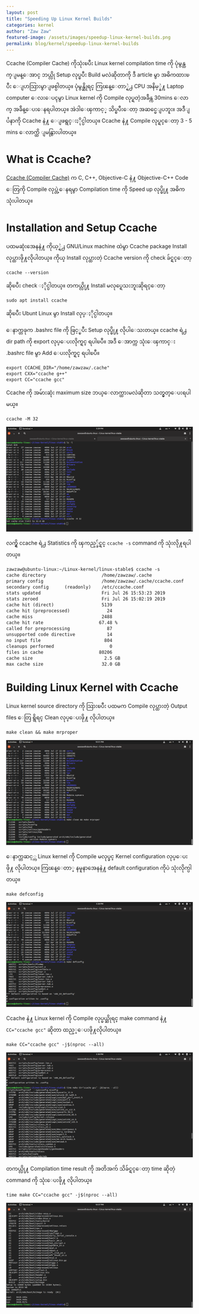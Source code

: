 ```yaml
---
layout: post
title: "Speeding Up Linux Kernel Builds"
categories: kernel
author: "Zaw Zaw"
featured-image: /assets/images/speedup-linux-kernel-builds.png
permalink: blog/kernel/speedup-linux-kernel-builds
---
```


Ccache (Compiler Cache) ကိုသုံးၿပီး Linux kernel compilation time ကို ပုံမွန္ထက္ျမန္ေအာင္ ဘယ္လို Setup လုပ္ၿပီး Build မလဲဆိုတာကို ဒီ article မွာ အဓိကထားၿပီး ေျပာသြားမွာျဖစ္ပါတယ္။ ပုံမွန္ဆိုရင္ ကြၽန္ေတာ္ရဲ႕ CPU အနိမ့္နဲ႔ Laptop computer ေလးေပၚမွာ Linux kernel ကို Compile လုပ္ရတဲ့အခ်ိန္က 30mins ေလာက္ အခ်ိန္ေပးေနရပါတယ္။ အဲဒါေၾကာင့္ သိပ္ၿပီးေတာ့ အဆင္မေျပဘူး။ အဒီျပႆနာကို Ccache နဲ႔ ေျဖရွင္းႏိုင္ပါတယ္။ Ccache နဲ႔ Compile လုပ္ရင္ေတာ့ 3 - 5 mins ေလာက္ထိ ျမန္သြားပါတယ္။

# What is Ccache?
[Ccache (Compiler Cache)](https://ccache.dev/) က C, C++, Objective-C နဲ႔ Objective-C++ Code ေတြကို Compile လုပ္တဲ့ေနရမွာ Compilation time ကို Speed up  လုပ္ဖို႔ အဓိက သုံးပါတယ္။

# Installation and Setup Ccache
ပထမဆုံးအေနနဲ႔ ကိုယ့္ရဲ႕ GNU/Linux machine ထဲမွာ Ccache package Install လုပ္ထားဖို႔လိုပါတယ္။
ကိုယ္ Install လုပ္ထားတဲ့ Ccache version ကို check ခ်င္ရင္ေတာ့

```
ccache --version
```

ဆိုၿပီး check ႏိုင္ပါတယ္။
တကယ္လို႔ Install မလုပ္ရေသးဘူးဆိုရင္ေတာ့

```
sudo apt install ccache
```

ဆိုၿပီး Ubunt Linux မွာ Install လုပ္ႏိုင္ပါတယ္။

ေနာက္တခုက .bashrc file ကို ဖြင့္ၿပီး Setup လုပ္ဖို႔ လိုပါေသးတယ္။
ccache ရဲ႕ dir path ကို export လုပ္ေပးလိုက္ရင္ ရပါၿပီ။ အဒီ ေအာက္က သုံးေၾကာင္း .bashrc file မွာ Add ေပးလိုက္ရင္ ရပါၿပီ။

```
export CCACHE_DIR="/home/zawzaw/.cache"
export CXX="ccache g++"
export CC="ccache gcc"
```

Ccache ကို အမ်ားဆုံး maximum size ဘယ္ေလာက္ထားမလဲဆိုတာ သတ္မွတ္ေပးရပါမယ္။
```
ccache -M 32
```
![Screenshot](/assets/images/screenshot-2-2019-07-27.png)

လက္ရွိ ccache ရဲ႕ Statistics ကို ၾကည့္ခ်င္ရင္ `ccache -s` command ကို သုံးလို႔ရပါတယ္။
```
zawzaw@ubuntu-linux:~/Linux-kernel/linux-stable$ ccache -s
cache directory                     /home/zawzaw/.cache
primary config                      /home/zawzaw/.cache/ccache.conf
secondary config      (readonly)    /etc/ccache.conf
stats updated                       Fri Jul 26 15:53:23 2019
stats zeroed                        Fri Jul 26 15:02:19 2019
cache hit (direct)                  5139
cache hit (preprocessed)              24
cache miss                          2488
cache hit rate                     67.48 %
called for preprocessing              87
unsupported code directive            14
no input file                        804
cleanups performed                     0
files in cache                     80206
cache size                           2.5 GB
max cache size                      32.0 GB
```

# Building Linux Kernel with Ccache
Linux kernel source directory ကို သြားၿပီး ပထမက Compile လုပ္ထားတဲ့ Output files ေတြ ရွိရင္ Clean လုပ္ေပးဖို႔ လိုပါတယ္။
```
make clean && make mrproper
```
![Screenshot](/assets/images/screenshot-5-2019-07-27.png)

ေနာက္တဆင့္က Linux kernel ကို Compile မလုပ္ခင္ Kernel configuration လုပ္ေပးဖို႔ လိုပါတယ္။ ကြၽန္ေတာ္ နမူနာအေနနဲ႔ default configuration ကိုပဲ သုံးလိုက္ပါတယ္။
```
make defconfig
```
![Screenshot](/assets/images/screenshot-1-2019-07-27.png)

Ccache နဲ႔ Linux kernel ကို Compile လုပ္မယ္ဆိုရင္ make command နဲ႔ `CC="ccache gcc"` ဆိုတာ ထည့္ေပးဖို႔လိုပါတယ္။
```
make CC="ccache gcc" -j$(nproc --all)
```
![Screenshot](/assets/images/screenshot-3-2019-07-27.png)

တကယ္လို႔ Compilation time result ကို အတိအက် သိခ်င္ရင္ေတာ့ time ဆိုတဲ့ command ကို သုံးေပးဖို႔ လိုပါတယ္။
```
time make CC="ccache gcc" -j$(nproc --all)
```
![Screenshot](/assets/images/screenshot-4-2019-07-27.png)
